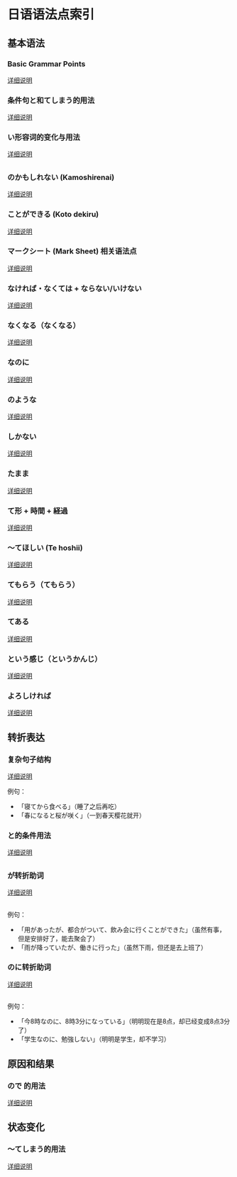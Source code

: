 # 日语语法点索引

## 基本语法

### Basic Grammar Points
[详细说明](basic_grammar_points.md)

### 条件句と和てしまう的用法
[详细说明](conditional_to_and_te_shimau.md)

### い形容词的变化与用法
[详细说明](i-adjective.md)

##

### のかもしれない (Kamoshirenai)
[详细说明](kamoshirenai.md)

### ことができる (Koto dekiru)
[详细说明](koto_dekiru.md)

### マークシート (Mark Sheet) 相关语法点
[详细说明](marksheet.md)

### なければ・なくては + ならない/いけない
[详细说明](nakereba_naranai.md)

### なくなる（なくなる）
[详细说明](nakunaru.md)

### なのに
[详细说明](nanoni.md)

### のような
[详细说明](noyouna.md)

### しかない
[详细说明](shikanai.md)

### たまま
[详细说明](tamama.md)

### て形 + 時間 + 経過
[详细说明](te_form_duration.md)

### ～てほしい (Te hoshii)
[详细说明](te_hoshii.md)

### てもらう（てもらう）
[详细说明](te_morau.md)

### てある
[详细说明](tearu.md)

### という感じ（というかんじ）
[详细说明](to_iu_kanji.md)

### よろしければ
[详细说明](yoroshikereba.md)

## 转折表达

### 复杂句子结构
[详细说明](complex_sentence_patterns.md)

例句：
- 「寝てから食べる」（睡了之后再吃）
- 「春になると桜が咲く」（一到春天樱花就开）

### と的条件用法
[详细说明](conditional_to.md)

##

### が转折助词
[详细说明](ga_conjunction.md)

##

例句：
- 「用があったが、都合がついて、飲み会に行くことができた」（虽然有事，但是安排好了，能去聚会了）
- 「雨が降っていたが、働きに行った」（虽然下雨，但还是去上班了）

### のに转折助词
[详细说明](noni.md)

##

例句：
- 「今8時なのに、8時3分になっている」（明明现在是8点，却已经变成8点3分了）
- 「学生なのに、勉強しない」（明明是学生，却不学习）

## 原因和结果

### ので 的用法
[详细说明](node.md)

##

## 状态变化

### ～てしまう的用法
[详细说明](te_shimau.md)

##

